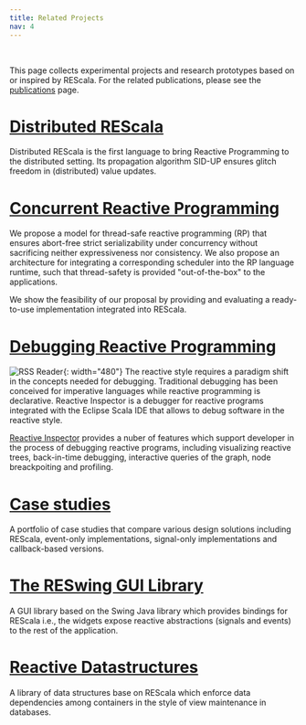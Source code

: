 ```yaml
---
title: Related Projects
nav: 4
---
```



<br />


This page collects experimental projects and research prototypes based on or inspired by REScala. For the related publications, please see the [publications](../publications/) page.

# [Distributed REScala](../distributed/)

Distributed REScala is the first language to bring Reactive Programming to the distributed setting. Its propagation algorithm SID-UP ensures glitch freedom in (distributed) value updates.

# [Concurrent Reactive Programming](../concurrent/)

We propose a model for thread-safe reactive programming (RP) that ensures abort-free strict serializability
under concurrency without sacrificing neither expressiveness nor consistency. We also propose an architecture
for integrating a corresponding scheduler into the RP language runtime, such that thread-safety is provided
"out-of-the-box" to the applications.

We show the feasibility of our proposal by providing and evaluating a ready-to-use implementation
integrated into REScala. 


# [Debugging Reactive Programming](https://guidosalva.github.io/reactive-inspector/)

![RSS Reader](images/highlight-dependencies-children.png){: width="480"}
The reactive style requires a paradigm shift in the concepts needed for debugging. Traditional debugging has been conceived for imperative languages while reactive programming is declarative. Reactive Inspector is a debugger for reactive programs integrated with the Eclipse Scala IDE that allows to debug software in the reactive style.

[Reactive Inspector](https://guidosalva.github.io/reactive-inspector/)
 provides a nuber of features which support developer in the process of debugging reactive programs, including visualizing reactive trees, back-in-time debugging, interactive queries of the graph, node breackpoiting and profiling.

# [Case studies](./studies/)

A portfolio of case studies that compare various design solutions including REScala, event-only implementations, signal-only implementations and callback-based versions.


# [The RESwing GUI Library](../reswing/)

A GUI library based on the Swing Java library which provides bindings for REScala i.e., the widgets expose reactive abstractions (signals and events) to the rest of the application.


# [Reactive Datastructures](../datastructures/)

A library of data structures base on REScala which enforce data dependencies among containers in the style of view maintenance in databases.   















